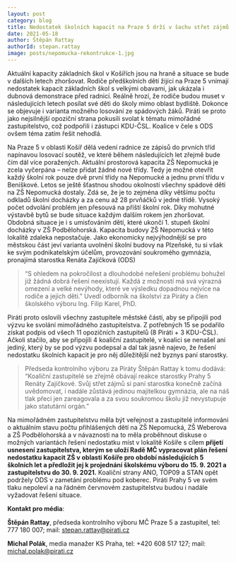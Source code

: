 ```yaml
---
layout: post
category: blog
title: Nedostatek školních kapacit na Praze 5 drží v šachu střet zájmů starostky z ODS
date: 2021-05-18
author: Štěpán Rattay
authorId: stepan.rattay
image: posts/nepomucka-rekontrukce-1.jpg
---
```


Aktuální kapacity základních škol v Košířích jsou na hraně a situace se bude v dalších letech zhoršovat. Rodiče předškolních dětí žijící na Praze 5 vnímají nedostatek kapacit základních škol s velkými obavami, jak ukázala i dubnová demonstrace před radnicí. Reálně hrozí, že rodiče budou muset v následujících letech posílat své děti do školy mimo oblast bydliště. Dokonce se objevuje i varianta možného losování ze spádových žáků. Piráti se proto jako nejsilnější opoziční strana pokusili svolat k tématu mimořádné zastupitelstvo, což podpořili i zástupci KDU-ČSL. Koalice v čele s ODS ovšem téma zatím řešit nehodlá.  

Na Praze 5 v oblasti Košíř dělá vedení radnice ze zápisů do prvních tříd napínavou losovací soutěž, ve které během následujících let zřejmě bude čím dál více poražených. Aktuální prostorová kapacita ZŠ Nepomucká je zcela vyčerpána – nelze přidat žádné nové třídy. Tedy je možné otevřít každý školní rok pouze dvě první třídy na Nepomucké a jednu první třídu v Beníškové. Letos se ještě šťastnou shodou okolností všechny spádové děti na ZŠ Nepomucká dostaly. Zdá se, že je to zejména díky většímu počtu odkladů školní docházky a za cenu až 28 prvňáčků v jedné třídě. Vysoký počet odvolání problém jen přesouvá na příští školní rok. Díky mohutné výstavbě bytů se bude situace každým dalším rokem jen zhoršovat. Obdobná situace je i s umisťováním dětí, které ukončí 1. stupeň školní docházky v ZŠ Podbělohorská. Kapacita budovy ZŠ Nepomucká v této lokalitě zdaleka nepostačuje. Jako ekonomicky nejvýhodnější se pro městskou část jeví varianta uvolnění školní budovy na Plzeňské, tu si však ke svým podnikatelským účelům, provozování soukromého gymnázia, pronajímá starostka Renáta Zajíčková (ODS)

> “S ohledem na pokročilost a dlouhodobé neřešení problému bohužel již žádná dobrá řešení neexistují. Každá z možností má svá výrazná omezení a velké nevýhody, které ve výsledku dopadnou nejvíce na rodiče a jejich děti.” Uvedl odborník na školství za Piráty a člen školského výboru Ing. Filip Karel, PhD.

Piráti proto oslovili všechny zastupitele městské části, aby se připojili pod výzvu ke svolání mimořádného zastupitelstva. Z potřebných 15 se podařilo získat podpis od všech 11 opozičních zastupitelů (8 Piráti + 3 KDU-ČSL). Ačkoli stačilo, aby se připojili 4 koaliční zastupitelé, v koalici se nenašel ani jediný, který by se pod výzvu podepsal a dal tak jasně najevo, že řešení nedostatku školních kapacit je pro něj důležitější než byznys paní starostky. 

> Předseda kontrolního výboru za Piráty Štěpán Rattay k tomu dodává: “Koaliční zastupitelé se zřejmě obávají reakce starostky Prahy 5 Renáty Zajíčkové. Svůj střet zájmů si paní starostka  konečně začíná uvědomovat, i nadále zůstává jedinou majitelkou gymnázia, ale na náš tlak přeci jen zareagovala a za svou soukromou školu již nevystupuje jako statutární orgán.”

Na mimořádném zastupitelstvu měla být veřejnost a zastupitelé informováni o aktuálním stavu počtu přihlášených dětí na ZŠ Nepomucká, ZŠ Weberova a ZŠ Podbělohorská a v návaznosti na to měla proběhnout diskuse o možných variantách řešení nedostatku míst v lokalitě Košíře s cílem **přijetí usnesení zastupitelstva, kterým se uloží Radě MČ vypracovat plán řešení nedostatku kapacit ZŠ v oblasti Košíře pro období následujících 5 školních let a předložit jej k projednání školskému výboru do 15. 9. 2021 a zastupitelstvu do 30. 9. 2021.**
Koaliční strany ANO, TOP09 a STAN opět podržely ODS v zametání problému pod koberec. Piráti Prahy 5 ve svém tlaku nepoleví a na řádném červnovém zastupitelstvu budou i nadále vyžadovat řešení situace.  


**Kontakt pro média**:

**Štěpán Rattay**, předseda kontrolního výboru MČ Praze 5 a zastupitel, tel: 777 180 007; mail: [stepan.rattay@pirati.cz](mailto:stepan.rattay@pirati.cz)

**Michal Polák**, media manažer KS Praha, tel: +420 608 517 127; mail: [michal.polak@pirati.cz](mailto:michal.polak@pirati.cz)

